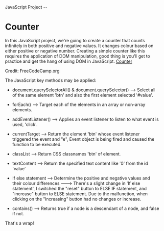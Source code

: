 JavaScript Project --
# Counter

In this JavaScript project, we're going to create a counter that counts infinitely in both positive and negative values. It changes colour based on either positive or negative number. Creating a simple counter like this requires the application of DOM manipulation, good thing is you'll get to practice and get the hang of using DOM in JavaScript. [Counter](https://carson3377.github.io/Counter/counter.html)

Credit: FreeCodeCamp.org

The JavaScript key methods may be applied:

- document.querySelectorAll() & document.querySelector()
--> Select all of the same element 'btn' and also the first element selected '#value'.


- forEach()
--> Target each of the elements in an array or non-array elements.


- addEventListener()
--> Applies an event listener to listen to what event is used, 'click'.


- currentTarget
--> Return the element 'btn' whose event listener triggered the event and "e", Event object is being fired and caused the function to be executed.


- classList
--> Return CSS classnames 'btn' of element.


- textContent
--> Return the specified text content like '0' from the id 'value'


- If else statement
--> Determine the positive and negative values and their colour differences
---> There's a slight change in 'If else statement', I switched the "reset" button to ELSE IF statement, and "increase" button to ELSE statement. Due to the malfunction, when clicking on the "Increasing" button had no changes or increase.


- contains()
--> Returns true if a node is a descendant of a node, and false if not.


That's a wrap!